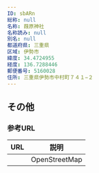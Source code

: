 ```yaml
---
ID: sbARn
総称: null
名称: 葭原神社
名称読み: null
別名: null
都道府県: 三重県
区域: 伊勢市
緯度: 34.4724955
経度: 136.7288446
郵便番号: 5160028
住所: 三重県伊勢市中村町７４１−２
---
```


## その他

### 参考URL

| URL | 説明          |
| --- | ------------- |
|     | OpenStreetMap |
